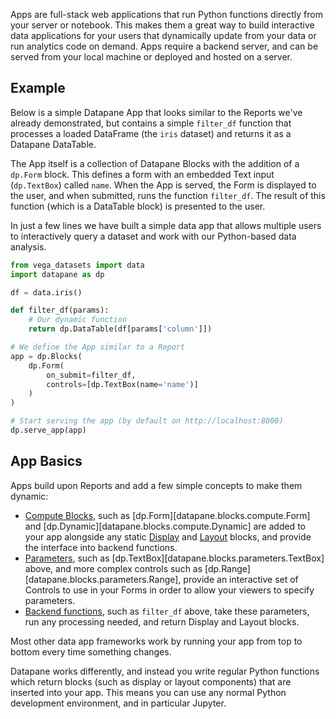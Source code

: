 Apps are full-stack web applications that run Python functions directly from your server or notebook. This makes them a great way to build interactive data applications for your users that dynamically update from your data or run analytics code on demand. Apps require a backend server, and can be served from your local machine or deployed and hosted on a server.

## Example

Below is a simple Datapane App that looks similar to the Reports we've already demonstrated, but contains a simple `filter_df` function that processes a loaded DataFrame (the `iris` dataset) and returns it as a Datapane DataTable.

The App itself is a collection of Datapane Blocks with the addition of a `dp.Form` block. This defines a form with an embedded Text input (`dp.TextBox`) called `name`. When the App is served, the Form is displayed to the user, and when submitted, runs the function `filter_df`. The result of this function (which is a DataTable block) is presented to the user.

In just a few lines we have built a simple data app that allows multiple users to interactively query a dataset and work with our Python-based data analysis.

```python
from vega_datasets import data
import datapane as dp

df = data.iris()

def filter_df(params):
    # Our dynamic function
    return dp.DataTable(df[params['column']])

# We define the App similar to a Report
app = dp.Blocks(
    dp.Form(
        on_submit=filter_df,
        controls=[dp.TextBox(name='name')]
    )
)

# Start serving the app (by default on http://localhost:8000)
dp.serve_app(app)
```

<!-- TODO - embed this app... -->

## App Basics

Apps build upon Reports and add a few simple concepts to make them dynamic:

- [Compute Blocks](./blocks.md), such as [dp.Form][datapane.blocks.compute.Form] and [dp.Dynamic][datapane.blocks.compute.Dynamic] are added to your app alongside any static [Display](../display_blocks.ipynb) and [Layout](../layout_blocks.ipynb) blocks, and provide the interface into backend functions.
- [Parameters](./functions_controls.md), such as [dp.TextBox][datapane.blocks.parameters.TextBox] above, and more complex controls such as [dp.Range][datapane.blocks.parameters.Range], provide an interactive set of Controls to use in your Forms in order to allow your viewers to specify parameters.
- [Backend functions](./functions_controls.md), such as `filter_df` above, take these parameters, run any processing needed, and return Display and Layout blocks.


Most other data app frameworks work by running your app from top to bottom every time something changes.

Datapane works differently, and instead you write regular Python functions which return blocks (such as display or layout components) that are inserted into your app. This means you can use any normal Python development environment, and in particular Jupyter.

